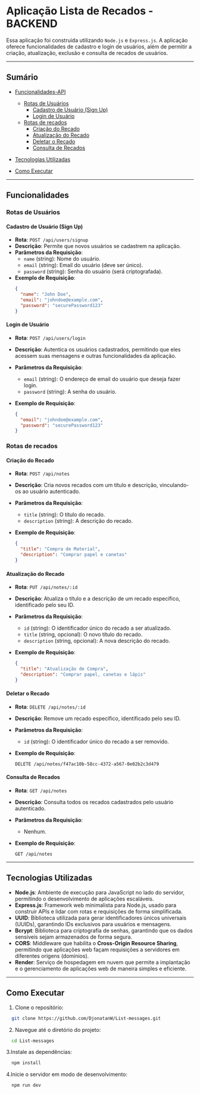 # Aplicação Lista de Recados - BACKEND

Essa aplicação foi construída utilizando `Node.js` e `Express.js`. A aplicação oferece funcionalidades de cadastro e login de usuários, além de permitir a criação, atualização, exclusão e consulta de recados de usuários.

---

## Sumário

- [Funcionalidades-API](#funcionalidades)
  - [Rotas de Usuários](#rotas-de-usuários)
    - [Cadastro de Usuário (Sign Up)](#cadastro-de-usuário-sign-up)
    - [Login de Usuário](#login-de-usuário)
  - [Rotas de recados](#rotas-de-recados)
    - [Criação do Recado](#criação-do-recado)
    - [Atualização do Recado](#atualização-do-recado)
    - [Deletar o Recado](#deletar-o-recado)
    - [Consulta de Recados](#consulta-de-recados)

- [Tecnologias Utilizadas](#tecnologias-utilizadas)

- [Como Executar](#como-executar)

---

## Funcionalidades

### Rotas de Usuários

#### Cadastro de Usuário (Sign Up)

- **Rota**: `POST /api/users/signup`
- **Descrição**: Permite que novos usuários se cadastrem na aplicação.
- **Parâmetros da Requisição**:
  - `name` (string): Nome do usuário.
  - `email` (string): Email do usuário (deve ser único).
  - `password` (string): Senha do usuário (será criptografada).
- **Exemplo de Requisição**:
  ```json
  {
    "name": "John Doe",
    "email": "johndoe@example.com",
    "password": "securePassword123"
  }

#### Login de Usuário

- **Rota**: `POST /api/users/login`
- **Descrição**: Autentica os usuários cadastrados, permitindo que eles acessem suas mensagens e outras funcionalidades da aplicação.
  
- **Parâmetros da Requisição**:
  - `email` (string): O endereço de email do usuário que deseja fazer login.
  - `password` (string): A senha do usuário.

- **Exemplo de Requisição**:
  ```json
  {
    "email": "johndoe@example.com",
    "password": "securePassword123"
  }

### Rotas de recados

#### Criação do Recado

- **Rota**: `POST /api/notes`
- **Descrição**: Cria novos recados com um título e descrição, vinculando-os ao usuário autenticado.
  
- **Parâmetros da Requisição**:
  - `title` (string): O título do recado.
  - `description` (string): A descrição do recado.

- **Exemplo de Requisição**:
  ```json
  {
    "title": "Compra de Material",
    "description": "Comprar papel e canetas"
  }

#### Atualização do Recado

- **Rota**: `PUT /api/notes/:id`
- **Descrição**: Atualiza o título e a descrição de um recado específico, identificado pelo seu ID.
  
- **Parâmetros da Requisição**:
  - `id` (string): O identificador único do recado a ser atualizado.
  - `title` (string, opcional): O novo título do recado.
  - `description` (string, opcional): A nova descrição do recado.

- **Exemplo de Requisição**:
  ```json
  {
    "title": "Atualização de Compra",
    "description": "Comprar papel, canetas e lápis"
  }

#### Deletar o Recado

- **Rota**: `DELETE /api/notes/:id`
- **Descrição**: Remove um recado específico, identificado pelo seu ID.

- **Parâmetros da Requisição**:
  - `id` (string): O identificador único do recado a ser removido.

- **Exemplo de Requisição**:
  ```http
  DELETE /api/notes/f47ac10b-58cc-4372-a567-0e02b2c3d479

#### Consulta de Recados

- **Rota**: `GET /api/notes`
- **Descrição**: Consulta todos os recados cadastrados pelo usuário autenticado.

- **Parâmetros da Requisição**:
  - Nenhum.

- **Exemplo de Requisição**:
  ```http
  GET /api/notes
---

## Tecnologias Utilizadas

- **Node.js**: Ambiente de execução para JavaScript no lado do servidor, permitindo o desenvolvimento de aplicações escaláveis.
- **Express.js**: Framework web minimalista para Node.js, usado para construir APIs e lidar com rotas e requisições de forma simplificada.
- **UUID**: Biblioteca utilizada para gerar identificadores únicos universais (UUIDs), garantindo IDs exclusivos para usuários e mensagens.
- **Bcrypt**: Biblioteca para criptografia de senhas, garantindo que os dados sensíveis sejam armazenados de forma segura.
- **CORS**: Middleware que habilita o **Cross-Origin Resource Sharing**, permitindo que aplicações web façam requisições a servidores em diferentes origens (domínios).
- **Render**: Serviço de hospedagem em nuvem que permite a implantação e o gerenciamento de aplicações web de maneira simples e eficiente.

---


## Como Executar

1. Clone o repositório:
  ```bash
    git clone https://github.com/DjonatanW/List-messages.git
  ```

2. Navegue até o diretório do projeto:
  ```bash
    cd List-messages
  ```

3.Instale as dependências:
  ```bash
    npm install
  ```

4.Inicie o servidor em modo de desenvolvimento:
  ```bash
    npm run dev
  ```













   
